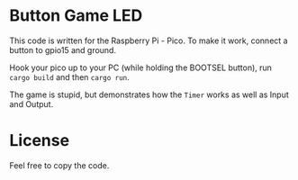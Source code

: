 # Button Game LED

This code is written for the Raspberry Pi - Pico. To make it work, connect 
a button to gpio15 and ground. 

Hook your pico up to your PC (while holding the BOOTSEL button), run `cargo build`
and then `cargo run`.

The game is stupid, but demonstrates how the `Timer` works as well as Input and 
Output.

# License
Feel free to copy the code. 
